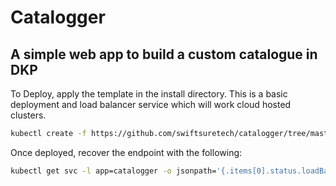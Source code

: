 # Catalogger
## A simple web app to build a custom catalogue in DKP

To Deploy, apply the template in the install directory. This is a basic deployment and load balancer service which will work cloud hosted clusters.

```bash
kubectl create -f https://github.com/swiftsuretech/catalogger/tree/master/install
```
Once deployed, recover the endpoint with the following:

```bash
kubectl get svc -l app=catalogger -o jsonpath='{.items[0].status.loadBalancer.ingress[0].hostname}' && echo 
```
